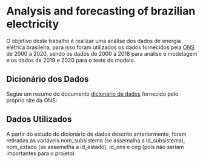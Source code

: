 # Analysis and forecasting of brazilian electricity

O objetivo deste trabalho é realizar uma análise dos dados de energia elétrica brasileira, para isso foram utilizados os dados fornecidos pela [ONS](https://www.ons.org.br/) de 2000 a 2020, sendo os dados de 2000 a 2018 para análise e modelagem e os dados de 2019 e 2020 para o teste do modelo.

## Dicionário dos Dados

Segue um resumo do documento [dicionário de dados](./data/DicionarioDados_GeracaoPorUsina.pdf) fornecido pelo próprio site da ONS:


## Dados Utilizados

A partir do estudo do dicionário de dados descrito anteriormente, foram retiradas as variáveis nom_subsistema (se assemalha a id_subsistema), nom_estado (se assemelha a id_estado), id_ons e ceg (pois não seriam importantes para o projeto)
